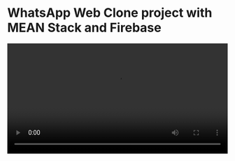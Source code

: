 # WhatsApp Web Clone project with MEAN Stack and Firebase

<video src="https://user-images.githubusercontent.com/119840303/234886797-00d56c78-89e1-4894-81f0-b2b1e1f27030.mp4" width="100%" height="auto">

